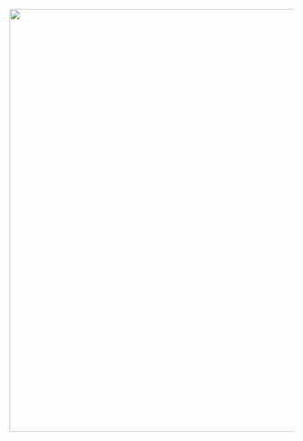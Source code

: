 <p align="center">

  
  <img height="750" src="https://user-images.githubusercontent.com/57495692/145234054-f218093c-f5f1-49e3-9de2-1a35218fd2c9.png">

</p>


  




